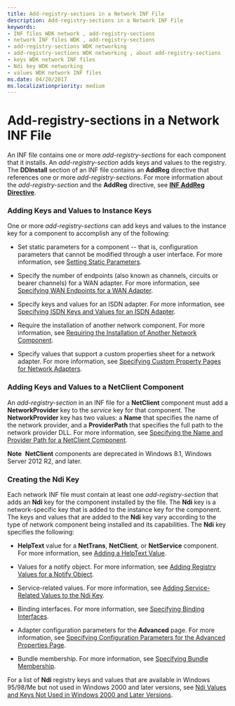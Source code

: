 ```yaml
---
title: Add-registry-sections in a Network INF File
description: Add-registry-sections in a Network INF File
keywords:
- INF files WDK network , add-registry-sections
- network INF files WDK , add-registry-sections
- add-registry-sections WDK networking
- add-registry-sections WDK networking , about add-registry-sections
- keys WDK network INF files
- Ndi key WDK networking
- values WDK network INF files
ms.date: 04/20/2017
ms.localizationpriority: medium
---
```


# Add-registry-sections in a Network INF File





An INF file contains one or more *add-registry-sections* for each component that it installs. An *add-registry-section* adds keys and values to the registry. The **DDInstall** section of an INF file contains an **AddReg** directive that references one or more *add-registry-sections*. For more information about the *add-registry-section* and the **AddReg** directive, see [**INF AddReg Directive**](../install/inf-addreg-directive.md).

### Adding Keys and Values to Instance Keys

One or more *add-registry-sections* can add keys and values to the instance key for a component to accomplish any of the following:

-   Set static parameters for a component -- that is, configuration parameters that cannot be modified through a user interface. For more information, see [Setting Static Parameters](setting-static-parameters.md).

-   Specify the number of endpoints (also known as channels, circuits or bearer channels) for a WAN adapter. For more information, see [Specifying WAN Endpoints for a WAN Adapter](specifying-wan-endpoints-for-a-wan-adapter.md).

-   Specify keys and values for an ISDN adapter. For more information, see [Specifying ISDN Keys and Values for an ISDN Adapter](specifying-isdn-keys-and-values-for-an-isdn-adapter.md).

-   Require the installation of another network component. For more information, see [Requiring the Installation of Another Network Component](requiring-the-installation-of-another-network-component.md).

-   Specify values that support a custom properties sheet for a network adapter. For more information, see [Specifying Custom Property Pages for Network Adapters](specifying-custom-property-pages-for-network-adapters.md).

### Adding Keys and Values to a NetClient Component

An *add-registry-section* in an INF file for a **NetClient** component must add a **NetworkProvider** key to the *service* key for that component. The **NetworkProvider** key has two values: a **Name** that specifies the name of the network provider, and a **ProviderPath** that specifies the full path to the network provider DLL. For more information, see [Specifying the Name and Provider Path for a NetClient Component](specifying-the-name-and-provider-path-for-a-netclient-component.md).

**Note**  **NetClient** components are deprecated in Windows 8.1, Windows Server 2012 R2, and later.

 

### <a href="" id="ddk-creating-the-ndi-key-ng"></a>Creating the Ndi Key

Each network INF file must contain at least one *add-registry-section* that adds an **Ndi** key for the component installed by the file. The **Ndi** key is a network-specific key that is added to the instance key for the component. The keys and values that are added to the **Ndi** key vary according to the type of network component being installed and its capabilities. The **Ndi** key specifies the following:

-   **HelpText** value for a **NetTrans**, **NetClient**, or **NetService** component. For more information, see [Adding a HelpText Value](adding-a-helptext-value.md).

-   Values for a notify object. For more information, see [Adding Registry Values for a Notify Object](adding-registry-values-for-a-notify-object.md).

-   Service-related values. For more information, see [Adding Service-Related Values to the Ndi Key](adding-service-related-values-to-the-ndi-key.md).

-   Binding interfaces. For more information, see [Specifying Binding Interfaces](specifying-binding-interfaces.md).

-   Adapter configuration parameters for the **Advanced** page. For more information, see [Specifying Configuration Parameters for the Advanced Properties Page](specifying-configuration-parameters-for-the-advanced-properties-page.md).

-   Bundle membership. For more information, see [Specifying Bundle Membership](specifying-bundle-membership.md).

For a list of **Ndi** registry keys and values that are available in Windows 95/98/Me but not used in Windows 2000 and later versions, see [Ndi Values and Keys Not Used in Windows 2000 and Later Versions](ndi-values-and-keys-not-used-in-windows-2000-and-later-versions.md).

 

